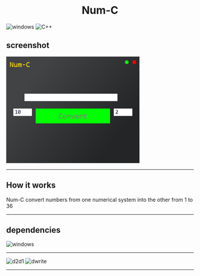 <h1 align="center"> Num-C </h1>

![windows](https://img.shields.io/badge/-Windows-blue?style=for-the-badge&logo=Windows)
![C++](https://img.shields.io/badge/-C++-090909?style=for-the-badge&logo=C%2b%2b&logoColor=6296CC)

## screenshot
![screenshot](https://github.com/0xHorror-Dev/Num-C/blob/main/pics/num-c.png)

---

## How it works
Num-C convert numbers from one numerical system into the other from 1 to 36

---
## dependencies
![windows](https://img.shields.io/badge/-Windows-blue?style=for-the-badge&logo=Windows)

---
![d2d1](https://img.shields.io/badge/-Direct2D-yellow?style=for-the-badge&logo=Windows)
![dwrite](https://img.shields.io/badge/-DirectWrite-yellow?style=for-the-badge&logo=Windows)

---
